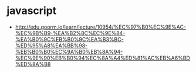 # javascript
* http://edu.goorm.io/learn/lecture/10954/%EC%97%B0%EC%9E%AC-%EC%9B%B9-%EA%B2%8C%EC%9E%84-%EA%B0%9C%EB%B0%9C%EA%B3%BC-%ED%95%A8%EA%BB%98-%EB%B0%B0%EC%9A%B0%EB%8A%94-%EC%9E%90%EB%B0%94%EC%8A%A4%ED%81%AC%EB%A6%BD%ED%8A%B8
